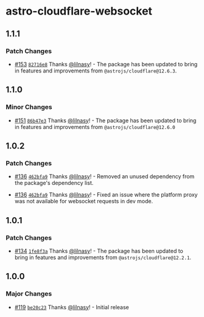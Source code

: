 # astro-cloudflare-websocket

## 1.1.1

### Patch Changes

- [#153](https://github.com/lilnasy/gratelets/pull/153) [`82716e8`](https://github.com/lilnasy/gratelets/commit/82716e82537f76e7fc2e5f58597a9748dce02ba2) Thanks [@lilnasy](https://github.com/lilnasy)! - The package has been updated to bring in features and improvements from `@astrojs/cloudflare@12.6.3`.

## 1.1.0

### Minor Changes

- [#151](https://github.com/lilnasy/gratelets/pull/151) [`86b47e3`](https://github.com/lilnasy/gratelets/commit/86b47e347f7985c67e2908c1f9a1264b5d56fd1b) Thanks [@lilnasy](https://github.com/lilnasy)! - The package has been updated to bring in features and improvements from `@astrojs/cloudflare@12.6.0`

## 1.0.2

### Patch Changes

- [#136](https://github.com/lilnasy/gratelets/pull/136) [`462bfa9`](https://github.com/lilnasy/gratelets/commit/462bfa9e27447f839d752d13af5cdb77f587dc48) Thanks [@lilnasy](https://github.com/lilnasy)! - Removed an unused dependency from the package's dependency list.

- [#136](https://github.com/lilnasy/gratelets/pull/136) [`462bfa9`](https://github.com/lilnasy/gratelets/commit/462bfa9e27447f839d752d13af5cdb77f587dc48) Thanks [@lilnasy](https://github.com/lilnasy)! - Fixed an issue where the platform proxy was not available for websocket requests in dev mode.

## 1.0.1

### Patch Changes

- [#134](https://github.com/lilnasy/gratelets/pull/134) [`1fe8f3a`](https://github.com/lilnasy/gratelets/commit/1fe8f3a6cfb1f6f50ba7305cbd84130dd63d76c1) Thanks [@lilnasy](https://github.com/lilnasy)! - The package has been updated to bring in features and improvements from `@astrojs/cloudflare@12.2.1`.

## 1.0.0

### Major Changes

- [#119](https://github.com/lilnasy/gratelets/pull/119) [`be20c23`](https://github.com/lilnasy/gratelets/commit/be20c23f21eeeab2a45408b326debc3673af4e0a) Thanks [@lilnasy](https://github.com/lilnasy)! - Initial release
